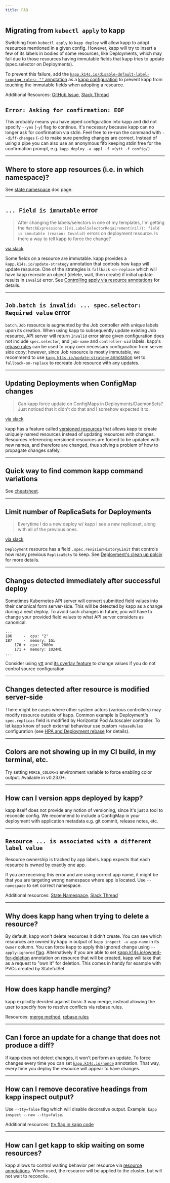 ```yaml
---
title: FAQ
---
```


## Migrating from `kubectl apply` to kapp

Switching from `kubectl apply` to `kapp deploy` will allow kapp to adopt resources mentioned in a given config. 
However, kapp will try to insert a few of its labels in bodies of some resources, like Deployments, which may fail due to those resources having immutable fields that kapp tries to update (spec.selector on Deployments). 

To prevent this failure, add the [`kapp.k14s.io/disable-default-label-scoping-rules: ""` annotation](config.md#labelscopingrules) as a [kapp configuration](config.md) to prevent kapp from touching the immutable fields when adopting a resource.

Additional Resources: [GitHub Issue](https://github.com/carvel-dev/kapp/issues/204), [Slack Thread](https://kubernetes.slack.com/archives/CH8KCCKA5/p1606079730457700)

## `Error: Asking for confirmation: EOF`

This probably means you have piped configuration into kapp and did not specify `--yes` (`-y`) flag to continue. It's necessary because kapp can no longer ask for confirmation via stdin. Feel free to re-run the command with `--diff-changes` (`-c`) to make sure pending changes are correct. Instead of using a pipe you can also use an anonymous fifo keeping stdin free for the confirmation prompt, e.g. `kapp deploy -a app1 -f <(ytt -f config/)`

---
## Where to store app resources (i.e. in which namespace)?

See [state namespace](state-namespace.md) doc page.

---
## `... Field is immutable` error

> After changing the labels/selectors in one of my templates, I'm getting the `MatchExpressions:[]v1.LabelSelectorRequirement(nil)}: field is immutable (reason: Invalid)` errors on deployment resource. Is there a way to tell kapp to force the change?

[via slack](https://kubernetes.slack.com/archives/CH8KCCKA5/p1565600090224400)

Some fields on a resource are immutable. kapp provides a `kapp.k14s.io/update-strategy` annotation that controls how kapp will update resource. One of the strategies is `fallback-on-replace` which will have kapp recreate an object (delete, wait, then create) if initial update results in `Invalid` error. See [Controlling apply via resource annotations](apply.md#controlling-apply-via-resource-annotations) for details.

---
## `Job.batch is invalid: ... spec.selector: Required value` error

`batch.Job` resource is augmented by the Job controller with unique labels upon its creation. When using kapp to subsequently update existing Job resource, API server will return `Invalid` error since given configuration does not include `spec.selector`, and `job-name` and `controller-uid` labels. kapp's [rebase rules](config.md#rebaserules) can be used to copy over necessary configuration from server side copy; however, since Job resource is mostly immutable, we recommend to use [`kapp.k14s.io/update-strategy` annotation](apply.md#kappk14sioupdate-strategy) set to `fallback-on-replace` to recreate Job resource with any updates.

---
## Updating Deployments when ConfigMap changes

> Can kapp force update on ConfigMaps in Deployments/DaemonSets? Just noticed that it didn't do that and I somehow expected it to.

[via slack](https://kubernetes.slack.com/archives/CH8KCCKA5/p1565624685226400)

kapp has a feature called [versioned resources](diff.md#versioned-resources) that allows kapp to create uniquely named resources instead of updating resources with changes. Resources referencing versioned resources are forced to be updated with new names, and therefore are changed, thus solving a problem of how to propagate changes safely.

---
## Quick way to find common kapp command variations

See [cheatsheet](cheatsheet.md).

---
## Limit number of ReplicaSets for Deployments

> Everytime I do a new deploy w/ kapp I see a new replicaset, along with all of the previous ones.

[via slack](https://kubernetes.slack.com/archives/CH8KCCKA5/p1565887856281400)

`Deployment` resource has a field `.spec.revisionHistoryLimit` that controls how many previous `ReplicaSets` to keep. See [Deployment's clean up polciy](https://kubernetes.io/docs/concepts/workloads/controllers/deployment/#clean-up-policy) for more details.

---
## Changes detected immediately after successful deploy

Sometimes Kubernetes API server will convert submitted field values into their canonical form server-side. This will be detected by kapp as a change during a next deploy. To avoid such changes in future, you will have to change your provided field values to what API server considers as canonical.

```
...
186     -  cpu: "2"
187     -  memory: 1Gi
    170 +  cpu: 2000m
    171 +  memory: 1024Mi
...
```

Consider using [ytt](/ytt) and [its overlay feature](/ytt/docs/latest/lang-ref-ytt-overlay/) to change values if you do not control source configuration.

---
## Changes detected after resource is modified server-side

There might be cases where other system actors (various controllers) may modify resource outside of kapp. Common example is Deployment's `spec.replicas` field is modified by Horizontal Pod Autoscaler controller. To let kapp know of such external behaviour use custom `rebaseRules` configuration (see [HPA and Deployment rebase](hpa-deployment-rebase.md) for details).

---
## Colors are not showing up in my CI build, in my terminal, etc.

Try setting `FORCE_COLOR=1` environment variable to force enabling color output. Available in v0.23.0+.

---
## How can I version apps deployed by kapp?

kapp itself does not provide any notion of versioning, since it's just a tool to reconcile config. We recommend to include a ConfigMap in your deployment with application metadata e.g. git commit, release notes, etc.

---
## `Resource ... is associated with a different label value`

Resource ownership is tracked by app labels. kapp expects that each resource is owned by exactly one app.

If you are receiving this error and are using correct app name, it might be that you are targeting wrong namespace where app is located. Use `--namespace` to set correct namespace.

Additional resources: [State Namespace](state-namespace.md), [Slack Thread](https://kubernetes.slack.com/archives/CH8KCCKA5/p1589264289257000)

---
## Why does kapp hang when trying to delete a resource?

By default, kapp won't delete resources it didn't create. You can see which resources are owned by kapp in output of `kapp inspect -a app-name` in its `Owner` column. You can force kapp to apply this ignored change using `--apply-ignored` [flag](apply.md#controlling-apply-via-deploy-flags). Alternatively if you are able to set [kapp.k14s.io/owned-for-deletion](apply.md#kappk14sioowned-for-deletion) annotation on resource that will be created, kapp will take that as a request to "own it" for deletion. This comes in handy for example with PVCs created by StatefulSet.

---
## How does kapp handle merging?

kapp explicitly decided against _basic_ 3 way merge, instead allowing the user to specify how to resolve conflicts via rebase rules.

Resources: [merge method](merge-method.md), [rebase rules](config.md#rebaserules)

---
## Can I force an update for a change that does not produce a diff?

If kapp does not detect changes, it won't perform an update. To force changes every time you can set [`kapp.k14s.io/nonce`](apply.md#kappk14siononce) annotation. That way, every time you deploy the resource will appear to have changes.

---
## How can I remove decorative headings from kapp inspect output?

Use `--tty=false` flag which will disable decorative output. Example: `kapp inspect --raw --tty=false`.

Additional resources: [tty flag in kapp code](https://github.com/carvel-dev/kapp/blob/3f3e207d7198cdedd6985761ecb0d9616a84e305/pkg/kapp/cmd/ui_flags.go#L20)

---
## How can I get kapp to skip waiting on some resources?

kapp allows to control waiting behavior per resource via [resource annotations](apply-waiting.md#controlling-waiting-via-resource-annotations). When used, the resource will be applied to the cluster, but will not wait to reconcile.
